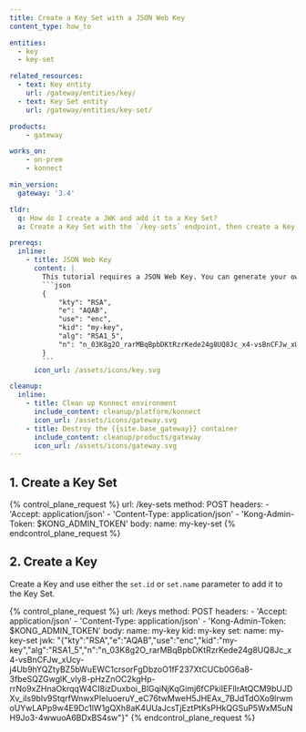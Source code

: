 ```yaml
---
title: Create a Key Set with a JSON Web Key
content_type: how_to

entities: 
  - key
  - key-set

related_resources:
  - text: Key entity
    url: /gateway/entities/key/
  - text: Key Set entity
    url: /gateway/entities/key-set/

products:
    - gateway

works_on:
    - on-prem
    - konnect

min_version:
  gateway: '3.4'

tldr:
  q: How do I create a JWK and add it to a Key Set?
  a: Create a Key Set with the `/key-sets` endpoint, then create a Key and configure the `set.id` or `set.name` parameter to point to the Key Set.

prereqs:
  inline:
    - title: JSON Web Key
      content: |
        This tutorial requires a JSON Web Key. You can generate your own or use this one:
        ```json
        {
            "kty": "RSA",
            "e": "AQAB",
            "use": "enc",
            "kid": "my-key",
            "alg": "RSA1_5",
            "n": "n_03K8g2O_rarMBqBpbDKtRzrKede24g8UQ8Jc_x4-vsBnCFJw_xUcy-j4Ub9hYQZtyBZ5bWuEWC1crsorFgDbzoO1fF237XtCUCb0G6a8-3fbeSQZGwglK_vIy8-pHzZnOC2kgHp-rrNo9xZHnaOkrqqW4CI8izDuxboi_BlGqiNjKqGimj6fCPkiIEFlIrAtQCM9bUJDXv_iIs9blv9StqrfWnwxPIeIuoeruY_eC76twMweH5JHEAx_7BJdTdOXo9lrwmoUYwLAPp9w4E9Dc1lW1gQXh8aK4UUaJcsTjEztPtKsPHkQGSuP5WxM5uNH9Jo3-4wwuoA6BDxBS4sw"
        }
        ```
      icon_url: /assets/icons/key.svg

cleanup:
  inline:
    - title: Clean up Konnect environment
      include_content: cleanup/platform/konnect
      icon_url: /assets/icons/gateway.svg
    - title: Destroy the {{site.base_gateway}} container
      include_content: cleanup/products/gateway
      icon_url: /assets/icons/gateway.svg
---
```


## 1. Create a Key Set

{% control_plane_request %}
  url: /key-sets
  method: POST
  headers:
      - 'Accept: application/json'
      - 'Content-Type: application/json'
      - 'Kong-Admin-Token: $KONG_ADMIN_TOKEN'
  body:
      name: my-key-set
{% endcontrol_plane_request %}

## 2. Create a Key

Create a Key and use either the `set.id` or `set.name` parameter to add it to the Key Set.

{% control_plane_request %}
  url: /keys
  method: POST
  headers:
      - 'Accept: application/json'
      - 'Content-Type: application/json'
      - 'Kong-Admin-Token: $KONG_ADMIN_TOKEN'
  body:
      name: my-key
      kid: my-key
      set:
        name: my-key-set
      jwk: "{\"kty\":\"RSA\",\"e\":\"AQAB\",\"use\":\"enc\",\"kid\":\"my-key\",\"alg\":\"RSA1_5\",\"n\":\"n_03K8g2O_rarMBqBpbDKtRzrKede24g8UQ8Jc_x4-vsBnCFJw_xUcy-j4Ub9hYQZtyBZ5bWuEWC1crsorFgDbzoO1fF237XtCUCb0G6a8-3fbeSQZGwglK_vIy8-pHzZnOC2kgHp-rrNo9xZHnaOkrqqW4CI8izDuxboi_BlGqiNjKqGimj6fCPkiIEFlIrAtQCM9bUJDXv_iIs9blv9StqrfWnwxPIeIuoeruY_eC76twMweH5JHEAx_7BJdTdOXo9lrwmoUYwLAPp9w4E9Dc1lW1gQXh8aK4UUaJcsTjEztPtKsPHkQGSuP5WxM5uNH9Jo3-4wwuoA6BDxBS4sw\"}"
{% endcontrol_plane_request %}